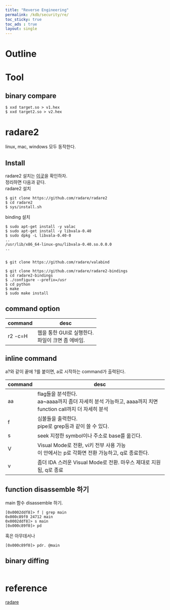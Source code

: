 ```yaml
---
title: "Reverse Engineering"
permalink: /kdb/security/re/
toc_sticky: true
toc_ads : true
layout: single
---
```


# Outline


# Tool
## binary compare

```
$ xxd target.so > v1.hex
$ xxd target2.so > v2.hex
```

# radare2
linux, mac, windows 모두 동작한다.   

## Install

radare2 설치는 [이곳](https://www.radare.org/r/down.html)을 확인하자.   
정리하면 다음과 같다.  
radare2 설치   
```
$ git clone https://github.com/radare/radare2
$ cd radare2
$ sys/install.sh
```   

binding 설치   
```
$ sudo apt-get install -y valac
$ sudo apt-get install -y libvala-0.40
$ sudo dpkg -L libvala-0.40-0
..
/usr/lib/x86_64-linux-gnu/libvala-0.40.so.0.0.0
..


$ git clone https://github.com/radare/valabind

$ git clone https://github.com/radare/radare2-bindings
$ cd radare2-bindings
$ ./configure --prefix=/usr
$ cd python
$ make
$ sudo make install
```

## command option    

|command|desc|
|---|---|
|r2 -c=H|웹을 통한 GUI로 실행한다.<br/>파일이 크면 좀 에바임.|

## inline command   

a?와 같이 끝에 ?를 붙이면, a로 시작하는 command가 출력된다.   

|command|desc|
|---|---|
|aa|flag들을 분석한다.<br/>aa~aaaa까지 좀더 자세히 분석 가능하고,  aaaa까지 치면 function call까지 더 자세히 분석|
|f|심볼들을 출력한다.<br/>pipe로 grep등과 같이 쓸 수 있다.|
|s|seek 지정한 symbol이나 주소로 base를 옮긴다.|
|V|Visual Mode로 전환, vi키 전부 사용 가능<br/>이 안에서는  p로 각화면 전환 가능하고, q로 종료한다.|
|v|좀더 IDA 스러운 Visual Mode로 전환. 마우스 제대로 지원됨, q로 종료|

## function disassemble 하기   
main 함수 disassemble 하기.      
```
[0x0002ddf8]> f | grep main
0x000c89f0 24712 main
0x0002ddf8]> s main
[0x000c89f0]> pd
```

혹은 아무데서나    
```
[0x000c89f0]> pdr. @main
```

## binary diffing

```
```


# reference
[radare](https://www.radare.org/r/down.html)    
